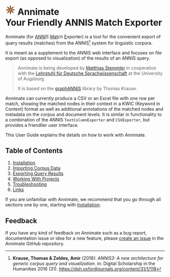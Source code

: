 # ![Annimate logo](img/annimate-logo.png) Annimate<br>Your Friendly ANNIS Match Exporter

Annimate (for <u>ANNI</u>S <u>Mat</u>ch <u>E</u>xporter) is a tool for the convenient export of query results (matches) from the ANNIS[^1] system for linguistic corpora.

It is meant as a supplement to the ANNIS web interface and focuses on file export (as opposed to visualization) of the results of an ANNIS query.

> Annimate is being developed by [Matthias Stemmler](https://github.com/matthias-stemmler) in cooperation with the [Lehrstuhl für Deutsche Sprachwissenschaft](https://www.uni-augsburg.de/de/fakultaet/philhist/professuren/germanistik/deutsche-sprachwissenschaft/) at the University of Augsburg.
>
> It is based on the [graphANNIS](https://github.com/korpling/graphANNIS) library by Thomas Krause.

Annimate can currently produce a CSV or an Excel file with one row per match, showing the matched nodes in their context in a KWIC (Keyword in Context) format as well as additional annotations of the matched nodes and metadata on the corpus and document levels. It is similar in functionality to a combination of the ANNIS `TextColumnExporter` and `CSVExporter`, but provides a friendlier user interface.

This User Guide explains the details on how to work with Annimate.

## Table of Contents

1. [Installation](installation.md)
2. [Importing Corpus Data](import.md)
3. [Exporting Query Results](export.md)
4. [Working With Projects](projects.md)
5. [Troubleshooting](troubleshooting.md)
6. [Links](links.md)

If you are unfamiliar with Annimate, we recommend that you go through all sections one by one, starting with [Installation](installation.md).

## Feedback

If you have any kind of feedback on Annimate such as a bug report, documentation issue or idea for a new feature, please [create an issue](https://github.com/matthias-stemmler/annimate/issues/new/choose) in the Annimate GitHub repository.

[^1]:
    **Krause, Thomas & Zeldes, Amir** (2016):
    _ANNIS3: A new architecture for generic corpus query and visualization._
    in: Digital Scholarship in the Humanities 2016 (31).
    <https://dsh.oxfordjournals.org/content/31/1/118>
